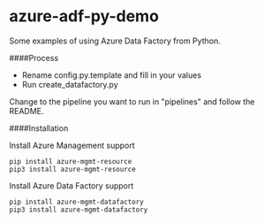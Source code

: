 # azure-adf-py-demo

Some examples of using Azure Data Factory from Python.

####Process
- Rename config.py.template and fill in your values
- Run create_datafactory.py

Change to the pipeline you want to run in "pipelines" and follow the README.

####Installation

Install Azure Management support
```
pip install azure-mgmt-resource  
pip3 install azure-mgmt-resource
```
 
Install Azure Data Factory support
```
pip install azure-mgmt-datafactory
pip3 install azure-mgmt-datafactory
```
